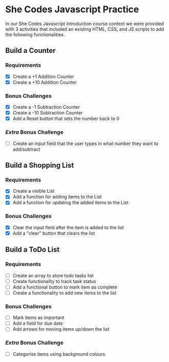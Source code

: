 # She Codes Javascript Practice

In our She Codes Javascript introduction course content we were provided with 3 activities that included an existing HTML, CSS, and JS scripts to add the following functionalities.

## Build a Counter

### Requirements
- [x] Create a +1 Addition Counter
- [x] Create a +10 Addition Counter

### Bonus Challenges
- [x] Create a -1 Subtraction Counter
- [x] Create a -10 Subtraction Counter
- [x] Add a Reset button that sets the number back to 0

### *Extra* Bonus Challenge
- [ ] Create an input field that the user types in what number they want to add/subtract

## Build a Shopping List

### Requirements
- [x] Create a visible List
- [x] Add a function for adding items to the List
- [x] Add a function for updating the added items to the List

### Bonus Challenges
- [x] Clear the input field after the item is added to the list
- [x] Add a "clear" button that clears the list

## Build a ToDo List

### Requirements
- [ ] Create an array to store todo tasks list
- [ ] Create functionality to track task status
- [ ] Add a functional button to mark item as complete
- [ ] Create a functionality to add new items to the list

### Bonus Challenges
- [ ] Mark items as important
- [ ] Add a field for due date
- [ ] Add arrows for moving items up/down the list

### *Extra* Bonus Challenge
- [ ] Categorise items using background colours
